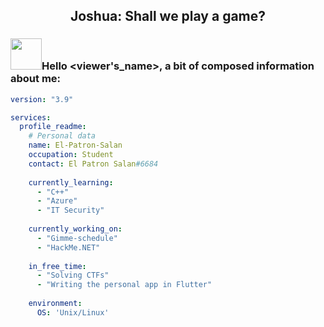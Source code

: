 <h2 align="center">
Joshua: Shall we play a game?
</h2>


### <img src="https://media.giphy.com/media/VgCDAzcKvsR6OM0uWg/giphy.gif" width="50">Hello <viewer's_name>, a bit of composed information about me:
```yml
version: "3.9"

services:
  profile_readme:
    # Personal data
    name: El-Patron-Salan 
    occupation: Student
    contact: El Patron Salan#6684
    
    currently_learning:
      - "C++"
      - "Azure"
      - "IT Security"
    
    currently_working_on:
      - "Gimme-schedule"
      - "HackMe.NET"
      
    in_free_time:
      - "Solving CTFs"
      - "Writing the personal app in Flutter"
      
    environment:
      OS: 'Unix/Linux'
```
    


<!--
**El-Patron-Salan/El-Patron-Salan** is a ✨ _special_ ✨ repository because its `README.md` (this file) appears on your GitHub profile.

Here are some ideas to get you started:
🐳
- 🔭 I’m currently working on ...
- 🌱 I’m currently learning ...
- 👯 I’m looking to collaborate on ...
- 🤔 I’m looking for help with ...
- 💬 Ask me about ...
- 📫 How to reach me: ...
- 😄 Pronouns: ...
- ⚡ Fun fact: ...
-->

<!--
<h2 align="center">
Joshua: Would you like to play a game?
</h2>
![](assets/images/Gimme_schedule_preview.png)
[![Readme Card](https://github-readme-stats.vercel.app/api/pin/?username=El-Patron-Salan&repo=Gimme-schedule&title_color=fff&icon_color=f9f9f9&text_color=9f9f9f&bg_color=151515)](https://github.com/El-Patron-Salan/Gimme-schedule)

-->

